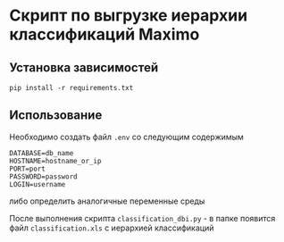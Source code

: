 # Скрипт по выгрузке иерархии классификаций Maximo

## Установка зависимостей

```
pip install -r requirements.txt
```

## Использование

Необходимо создать файл `.env` со следующим содержимым

```
DATABASE=db_name
HOSTNAME=hostname_or_ip
PORT=port
PASSWORD=password
LOGIN=username
```
либо определить аналогичные переменные среды

После выполнения скрипта `classification_dbi.py` - в папке появится файл `classification.xls` с иерархией классификаций